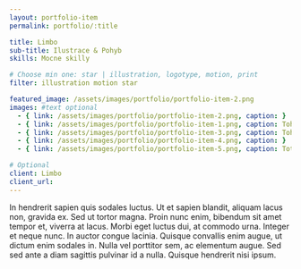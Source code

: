 ```yaml
---
layout: portfolio-item
permalink: portfolio/:title

title: Limbo
sub-title: Ilustrace & Pohyb
skills: Mocne skilly

# Choose min one: star | illustration, logotype, motion, print
filter: illustration motion star

featured_image: /assets/images/portfolio/portfolio-item-2.png
images: #text optional
  - { link: /assets/images/portfolio/portfolio-item-2.png, caption: }
  - { link: /assets/images/portfolio/portfolio-item-1.png, caption: Tohle je popisek }
  - { link: /assets/images/portfolio/portfolio-item-3.png, caption: Tohle je další popisek }
  - { link: /assets/images/portfolio/portfolio-item-4.png, caption: }
  - { link: /assets/images/portfolio/portfolio-item-5.png, caption: Toto je taktez popisek}

# Optional
client: Limbo
client_url:
---
```

In hendrerit sapien quis sodales luctus. Ut et sapien blandit, aliquam lacus non, gravida ex. Sed ut tortor magna. Proin nunc enim, bibendum sit amet tempor et, viverra at lacus. Morbi eget luctus dui, at commodo urna. Integer et neque nunc. In auctor congue lacinia. Quisque convallis enim augue, ut dictum enim sodales in. Nulla vel porttitor sem, ac elementum augue. Sed sed ante a diam sagittis pulvinar id a nulla. Quisque hendrerit nisi ipsum.
